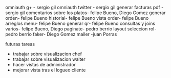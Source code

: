 omniauth g+ - sergio gil
omniauth twitter - sergio gil
generar facturas pdf  - sergio gil
comentarios sobre los platos- felipe Bueno, Diego Gomez
generar orden- felipe Bueno
historial- felipe Bueno
vista order- felipe Bueno
arreglos menu- felipe Bueno
generar qr- felipe Bueno
consultas y joins varios- felipe Bueno, Diego
paginate- pedro berrio
layout seleccion rol-pedro berrio
faker- Diego Gomez
mailer -juan Porras

futuras tareas
- trabajar sobre visualizacion chef
- trabajar sobre visualizacion waiter
- hacer vistas de administrador
- mejorar vista tras el logueo cliente
